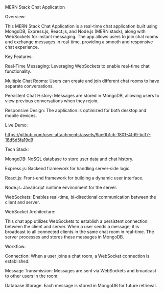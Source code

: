 MERN Stack Chat Application

Overview:

This MERN Stack Chat Application is a real-time chat application built using MongoDB, Express.js, React.js, and Node.js (MERN stack), along with WebSockets for instant messaging. The app allows users to join chat rooms and exchange messages in real-time, providing a smooth and responsive chat experience.

Key Features:

Real-Time Messaging: Leveraging WebSockets to enable real-time chat functionality.

Multiple Chat Rooms: Users can create and join different chat rooms to have separate conversations.

Persistent Chat History: Messages are stored in MongoDB, allowing users to view previous conversations when they rejoin.

Responsive Design: The application is optimized for both desktop and mobile devices.

Live Demo:

https://github.com/user-attachments/assets/9ae0b1cb-1801-4fd9-bc17-18d5d5fa19d9

Tech Stack:

MongoDB: NoSQL database to store user data and chat history.

Express.js: Backend framework for handling server-side logic.

React.js: Front-end framework for building a dynamic user interface.

Node.js: JavaScript runtime environment for the server.

WebSockets: Enables real-time, bi-directional communication between the client and server.

WebSocket Architecture:

This chat app utilizes WebSockets to establish a persistent connection between the client and server. When a user sends a message, it is broadcast to all connected clients in the same chat room in real-time. The server processes and stores these messages in MongoDB.

Workflow:

Connection: When a user joins a chat room, a WebSocket connection is established.

Message Transmission: Messages are sent via WebSockets and broadcast to other users in the room.

Database Storage: Each message is stored in MongoDB for future retrieval.

